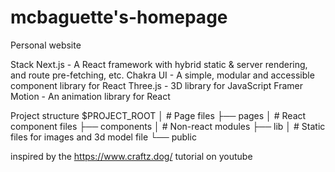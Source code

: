 # mcbaguette's-homepage
 Personal website


 Stack
 Next.js - A React framework with hybrid static & server rendering, and route pre-fetching, etc.
 Chakra UI - A simple, modular and accessible component library for React
 Three.js - 3D library for JavaScript
 Framer Motion - An animation library for React


 Project structure
 $PROJECT_ROOT
 │   # Page files
 ├── pages
 │   # React component files
 ├── components
 │   # Non-react modules
 ├── lib
 │   # Static files for images and 3d model file
 └── public


 inspired by the https://www.craftz.dog/ tutorial on youtube
